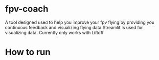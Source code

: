 # fpv-coach
A tool designed used to help you improve your fpv flying by providing you continuous feedback and visualizing flying data
Streamlit is used for visualizing data.
Currently only works with Liftoff

# How to run
